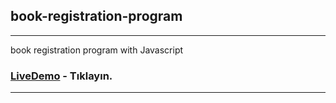## book-registration-program
-----
book registration program with Javascript

### [LiveDemo](https://fanciful-dragon-34dc9f.netlify.app/) - Tıklayın.
------

